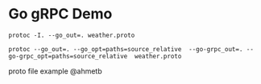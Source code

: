 # Go gRPC Demo

```
protoc -I. --go_out=. weather.proto
```

```
protoc --go_out=. --go_opt=paths=source_relative  --go-grpc_out=. --go-grpc_opt=paths=source_relative  weather.proto
```

proto file example @ahmetb



   
  